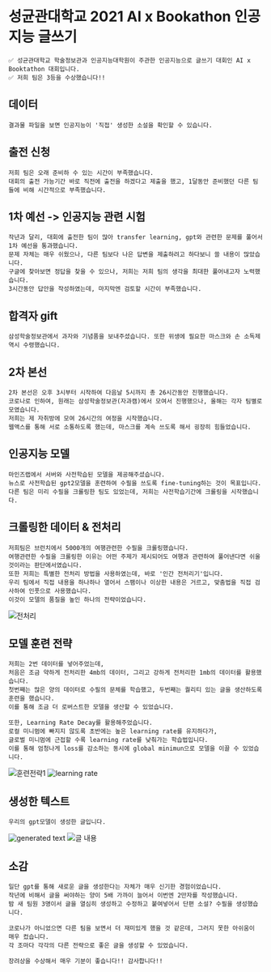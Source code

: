 # 성균관대학교 2021 AI x Bookathon 인공지능 글쓰기
    ✅ 성균관대학교 학술정보관과 인공지능대학원이 주관한 인공지능으로 글쓰기 대회인 AI x Booktathon 대회입니다.
    ✅ 저희 팀은 3등을 수상했습니다!!
    
## 데이터
    결과물 파일을 보면 인공지능이 '직접' 생성한 소설을 확인할 수 있습니다.
    
## 출전 신청
    저희 팀은 오래 준비하 수 있는 시간이 부족했습니다. 
    대회의 출전 가능기간 바로 직전에 출전을 하겠다고 제출을 했고, 1달동안 준비했던 다른 팀들에 비해 시간적으로 부족했습니다.
    
## 1차 예선 -> 인공지능 관련 시험
    작년과 달리, 대회에 출전한 팀이 많아 transfer learning, gpt와 관련한 문제를 풀어서 1차 예선을 통과했습니다.
    문제 자체는 매우 쉬웠으나, 다른 팀보다 나은 답변을 제출하려고 하다보니 쓸 내용이 많았습니다.
    구글에 찾아보면 정답을 찾을 수 있으나, 저희는 저희 팀의 생각을 최대한 풀어내고자 노력했습니다.
    3시간동안 답안을 작성하였는데, 마지막엔 검토할 시간이 부족했습니다.
    
## 합격자 gift
    삼성학술정보관에서 과자와 기념품을 보내주셨습니다. 또한 위생에 필요한 마스크와 손 소독제 역시 수령했습니다.
    
## 2차 본선
    2차 본선은 오후 3시부터 시작하여 다음날 5시까지 총 26시간동안 진행했습니다.
    코로나로 인하여, 원래는 삼성학술정보관(자과캠)에서 모여서 진행했으나, 올해는 각자 팀별로 모였습니다.
    저희는 제 자취방에 모여 26시간의 여정을 시작했습니다. 
    웹액스를 통해 서로 소통하도록 했는데, 마스크를 계속 쓰도록 해서 굉장히 힘들었습니다.

## 인공지능 모델
    마인즈랩에서 서버와 사전학습된 모델을 제공해주셨습니다.
    뉴스로 사전학습된 gpt2모델을 훈련하여 수필을 쓰도록 fine-tuning하는 것이 목표입니다.
    다른 팀은 미리 수필을 크롤링한 팀도 있었는데, 저희는 사전학습기간에 크롤링을 시작했습니다.
    
## 크롤링한 데이터 & 전처리
    저희팀은 브런치에서 5000개의 여행관련한 수필을 크롤링했습니다.
    여행관련한 수필을 크롤링한 이유는 어떤 주제가 제시되어도 여행과 관련하여 풀어낸다면 쉬울 것이라는 판단에서였습니다.
    또한 저희는 특별한 전처리 방법을 사용하였는데, 바로 '인간 전처리기'입니다.
    우리 팀에서 직접 내용을 하나하나 열어서 스팸이나 이상한 내용은 거르고, 맞춤법을 직접 검사하여 인풋으로 사용했습니다.
    이것이 모델의 품질을 높인 하나의 전략이었습니다.
![전처리](https://user-images.githubusercontent.com/50725139/107874139-d20ed980-6efa-11eb-8374-3ef194ebaecb.jpeg)

## 모델 훈련 전략
    저희는 2번 데이터를 넣어주었는데, 
    처음은 조금 약하게 전처리한 4mb의 데이터, 그리고 강하게 전처리한 1mb의 데이터를 활용했습니다.
    첫번째는 많은 양의 데이터로 수필의 문체를 학습했고, 두번째는 퀄리티 있는 글을 생산하도록 훈련을 했습니다.
    이를 통해 조금 더 로버스트한 모델을 생산할 수 있었습니다.
    
    또한, Learning Rate Decay를 활용해주었습니다. 
    로컬 미니멈에 빠지지 않도록 초반에는 높은 learning rate를 유지하다가,
    글로벌 미니멈에 근접할 수록 learning rate를 낮춰가는 학습법입니다.
    이를 통해 엄청나게 loss를 감소하는 동시에 global minimun으로 모델을 이끌 수 있었습니다.
![훈련전략1](https://user-images.githubusercontent.com/50725139/107874143-d6d38d80-6efa-11eb-9f9a-f4a56c4dc27e.jpeg)
![learning rate](https://user-images.githubusercontent.com/50725139/107874145-d89d5100-6efa-11eb-9a6c-a3a21394148f.jpeg)

## 생성한 텍스트
    우리의 gpt모델이 생성한 글입니다.
![generated text](https://user-images.githubusercontent.com/50725139/107874147-dcc96e80-6efa-11eb-8deb-a3651d860621.jpeg)
![글 내용](https://user-images.githubusercontent.com/50725139/107874158-eeab1180-6efa-11eb-9856-bb913252f728.jpeg)

## 소감
    일단 gpt를 통해 새로운 글을 생성한다는 자체가 매우 신기한 경험이었습니다.
    작년에 비해서 글을 써야하는 양이 5배 가까이 늘어서 이번엔 2만자를 작성했습니다.
    밤 새 팀원 3명이서 글을 열심히 생성하고 수정하고 붙여넣어서 단편 소설? 수필을 생성했습니다.

    코로나가 아니었으면 다른 팀을 보면서 더 재미있게 했을 것 같은데, 그러지 못한 아쉬움이 매우 컸습니다.
    각 조마다 각각의 다른 전략으로 좋은 글을 생성할 수 있었습니다.

    장려상을 수상해서 매우 기분이 좋습니다!! 감사합니다!!
